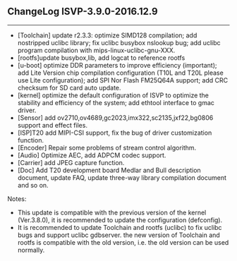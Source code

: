 ## ChangeLog ISVP-3.9.0-2016.12.9
----------

* [Toolchain] update r2.3.3: optimize SIMD128 compilation; add nostripped uclibc library; fix uclibc busybox nslookup bug; add uclibc program compilation with mips-linux-uclibc-gnu-XXX.
* [rootfs]update busybox,lib, add logcat to reference rootfs
* [u-boot] optimize DDR parameters to improve efficiency (important); add Lite Version chip compilation configuration (T10L and T20L please use Lite configuration); add SPI Nor Flash FM25Q64A support; add CRC checksum for SD card auto update.
* [kernel] optimize the default configuration of ISVP to optimize the stability and efficiency of the system; add ethtool interface to gmac driver.
* [Sensor] add ov2710,ov4689,gc2023,imx322,sc2135,jxf22,bg0806 support and effect files.
* [ISP]T20 add MIPI-CSI support, fix the bug of driver customization function.
* [Encoder] Repair some problems of stream control algorithm.
* [Audio] Optimize AEC, add ADPCM codec support.
* [Carrier] add JPEG capture function.
* [Doc] Add T20 development board Medlar and Bull description document, update FAQ, update three-way library compilation document and so on.

Notes:

* This update is compatible with the previous version of the kernel (Ver.3.8.0), it is recommended to update the configuration (defconfig).
* It is recommended to update Toolchain and rootfs (uclibc) to fix uclibc bugs and support uclibc gdbserver. the new version of Toolchain and rootfs is compatible with the old version, i.e. the old version can be used normally.
